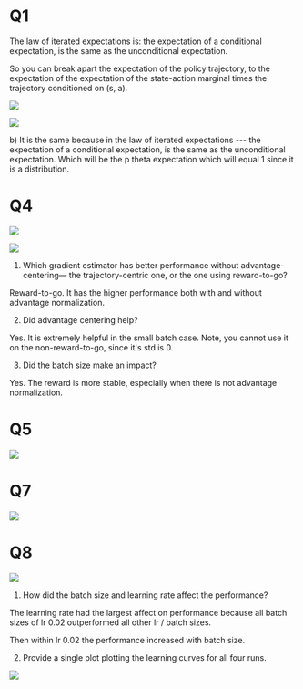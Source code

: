 # Q1

The law of iterated expectations is: the expectation of a conditional expectation, is the same as the unconditional expectation.

So you can break apart the expectation of the policy trajectory, to the expectation of the expectation of the state-action marginal times the trajectory conditioned on (s, a).

![](https://raw.githubusercontent.com/jperl/rl-homework/master/berkeley/hw2/answers/q1_unconditioned.jpg)

![](https://raw.githubusercontent.com/jperl/rl-homework/master/berkeley/hw2/answers/q1.jpg)

b) It is the same because in the law of iterated expectations --- the expectation of a conditional expectation, is the same as the unconditional expectation. Which will be the p theta expectation which will equal 1 since it is a distribution.


# Q4

![](https://raw.githubusercontent.com/jperl/rl-homework/master/berkeley/hw2/answers/q4_sb_cartpole.png)

![](https://raw.githubusercontent.com/jperl/rl-homework/master/berkeley/hw2/answers/q4_lb_cartpole.png)

1) Which gradient estimator has better performance without advantage-centering— the trajectory-centric one, or the one using reward-to-go?

Reward-to-go. It has the higher performance both with and without advantage normalization.

2) Did advantage centering help?

Yes. It is extremely helpful in the small batch case. Note, you cannot use it on the non-reward-to-go, since it's std is 0.

3) Did the batch size make an impact?

Yes. The reward is more stable, especially when there is not advantage normalization.

# Q5

![](https://raw.githubusercontent.com/jperl/rl-homework/master/berkeley/hw2/answers/q5.png)

# Q7

![](https://raw.githubusercontent.com/jperl/rl-homework/master/berkeley/hw2/answers/q7.png)

# Q8

![](https://raw.githubusercontent.com/jperl/rl-homework/master/berkeley/hw2/answers/q8_bs_lr.png)

1) How did the batch size and learning rate affect the performance?

The learning rate had the largest affect on performance because all batch sizes of lr 0.02 outperformed all other lr / batch sizes.

Then within lr 0.02 the performance increased with batch size.

2) Provide a single plot plotting the learning curves for all four runs.

![](https://raw.githubusercontent.com/jperl/rl-homework/master/berkeley/hw2/answers/q8.png)
